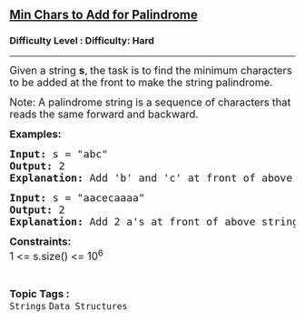 <h2><a href="https://www.geeksforgeeks.org/problems/minimum-characters-to-be-added-at-front-to-make-string-palindrome/1">Min Chars to Add for Palindrome</a></h2><h3>Difficulty Level : Difficulty: Hard</h3><hr><div class="problems_problem_content__Xm_eO" bis_skin_checked="1"><p><span style="font-size: 18px;">Given a string <strong>s</strong>,<strong> </strong>the task is to find the minimum characters to be added at the front to make the string palindrome.</span></p>
<p><span style="font-size: 18px;">Note: A palindrome string is a sequence of characters that reads the same forward and backward.</span></p>
<p><span style="font-size: 18px;"><strong>Examples:</strong></span></p>
<pre><span style="font-size: 18px;"><strong>Input: </strong>s = "abc"
<strong>Output: </strong>2
<strong>Explanation: </strong>Add 'b' and 'c' at front of above string to make it palindrome : "<strong>cb</strong>abc"</span>
</pre>
<pre><span style="font-size: 18px;"><strong>Input: </strong>s = "aacecaaaa"
<strong>Output: </strong>2
<strong>Explanation:</strong> Add 2 a's at front of above string to make it palindrome : "<strong>aa</strong>aacecaaaa"</span></pre>
<p><span style="font-size: 18px;"><strong>Constraints:</strong><br>1 &lt;= s.size() &lt;= 10<sup>6</sup></span></p></div><br><p><span style=font-size:18px><strong>Topic Tags : </strong><br><code>Strings</code>&nbsp;<code>Data Structures</code>&nbsp;